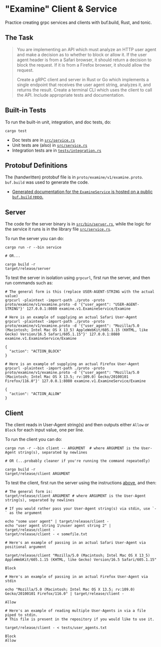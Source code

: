 # "Examine" Client & Service

Practice creating grpc services and clients with buf.build, Rust, and tonic.

## The Task

> You are implementing an API which must analyze an HTTP user agent and make a decision as to whether to block or allow it. If the user agent header is from a Safari browser, it should return a decision to block the request. If it is from a Firefox browser, it should allow the request.
> 
> Create a gRPC client and server in Rust or Go which implements a single endpoint that receives the user agent string, analyzes it, and returns the result. Create a terminal CLI which uses the client to call the API. Include appropriate tests and documentation.

## Built-in Tests

To run the built-in unit, integration, and doc tests, do:

```shell
cargo test
```

- Doc tests are in [`src/service.rs`](https://github.com/CleanCut/examine/blob/main/src/service.rs#L14-L26)
- Unit tests are (also) in [`src/service.rs`](https://github.com/CleanCut/examine/blob/main/src/service.rs#L66-L88)
- Integration tests are in [`tests/integration.rs`](https://github.com/CleanCut/examine/blob/main/tests/integration.rs)

## Protobuf Definitions

The (handwritten) protobuf file is in `proto/examine/v1/examine.proto`. `buf.build` was used to
generate the code.

- [Generated documentation for the `ExamineService` is hosted on a public `buf.build` repo.](https://buf.build/nathanstocks/examine)

## Server

The code for the server binary is in [`src/bin/server.rs`](https://github.com/CleanCut/examine/blob/main/src/bin/server.rs), while the logic for the service it runs
is in the library file [`src/service.rs`](https://github.com/CleanCut/examine/blob/main/src/service.rs).

To run the server you can do:

```shell
cargo run -r --bin service

# OR...

cargo build -r
target/release/server
```

To test the server in isolation using `grpcurl`, first run the server, and then run commands such as:

```shell
# The general form is this (replace USER-AGENT-STRING with the actual value)
grpcurl -plaintext -import-path ./proto -proto proto/examine/v1/examine.proto -d '{"user_agent": "USER-AGENT-STRING"}' 127.0.0.1:8080 examine.v1.ExamineService/Examine

# Here is an example of supplying an actual Safari User-Agent
grpcurl -plaintext -import-path ./proto -proto proto/examine/v1/examine.proto -d '{"user_agent": "Mozilla/5.0 (Macintosh; Intel Mac OS X 13_5) AppleWebKit/605.1.15 (KHTML, like Gecko) Version/16.5 Safari/605.1.15"}' 127.0.0.1:8080 examine.v1.ExamineService/Examine

{
  "action": "ACTION_BLOCK"
}

# Here is an example of supplying an actual Firefox User-Agent
grpcurl -plaintext -import-path ./proto -proto proto/examine/v1/examine.proto -d '{"user_agent": "Mozilla/5.0 (Macintosh; Intel Mac OS X 13.5; rv:109.0) Gecko/20100101 Firefox/116.0"}' 127.0.0.1:8080 examine.v1.ExamineService/Examine

{
  "action": "ACTION_ALLOW"
}
```

## Client

The client reads in User-Agent string(s) and then outputs either `Allow` or `Block` for each input value, one per line.

To run the client you can do:

```shell
cargo run -r --bin client -- ARGUMENT  # where ARGUMENT is the User-Agent string(s), separated by newlines

# OR (...probably cleaner if you're running the command repeatedly)

cargo build -r
target/release/client ARGUMENT
```

To test the client, first run the server using the instructions [above](#server), and then:

```shell
# The general form is:
target/release/client ARGUMENT # where ARGUMENT is the User-Agent string(s), separated by newlines

# If you would rather pass your User-Agent string(s) via stdin, use `-` as the argument

echo "some user agent" | target/release/client -
echo "user agent string 1\nuser agent string 2" | target/release/client -
target/release/client - < somefile.txt

# Here's an example of passing in an actual Safari User-Agent via positional argument

target/release/client "Mozilla/5.0 (Macintosh; Intel Mac OS X 13_5) AppleWebKit/605.1.15 (KHTML, like Gecko) Version/16.5 Safari/605.1.15"

Block

# Here's an example of passing in an actual Firefox User-Agent via stdin

echo "Mozilla/5.0 (Macintosh; Intel Mac OS X 13.5; rv:109.0) Gecko/20100101 Firefox/116.0" | target/release/client -

Allow

# Here's an example of reading multiple User-Agents in via a file piped to stdin.
# This file is present in the repository if you would like to use it.

target/release/client - < tests/user_agents.txt 

Block
Allow
```

